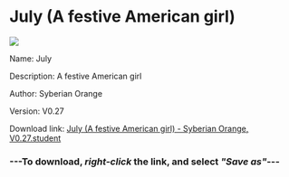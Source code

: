 # July (A festive American girl)

<img src = "https://raw.githubusercontent.com/Arbiter1223/Koukou-Gurashi-Custom-Students/master/Students/Files/July%20(A%20festive%20American%20girl).png">

Name: July

Description: A festive American girl

Author: Syberian Orange

Version: V0.27

Download link: <a href="https://raw.githubusercontent.com/Arbiter1223/Koukou-Gurashi-Custom-Students/master/Students/Files/July%20(A%20festive%20American%20girl)%20-%20Syberian%20Orange%2C%20V0.27.student">July (A festive American girl) - Syberian Orange, V0.27.student</a>

### ---**To download, _right-click_ the link, and select _"Save as"_**---

